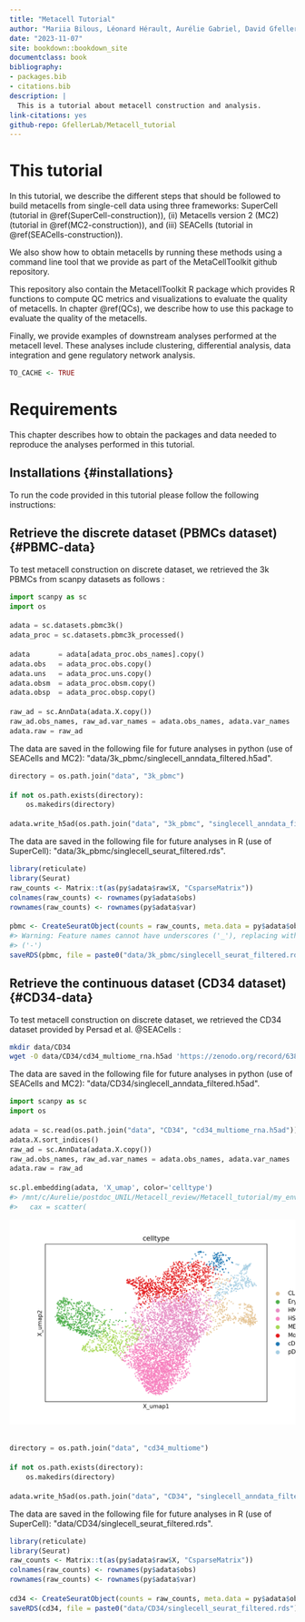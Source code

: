 ```yaml
--- 
title: "Metacell Tutorial"
author: "Mariia Bilous, Léonard Hérault, Aurélie Gabriel, David Gfeller"
date: "2023-11-07"
site: bookdown::bookdown_site
documentclass: book
bibliography:
- packages.bib
- citations.bib
description: |
  This is a tutorial about metacell construction and analysis.
link-citations: yes
github-repo: GfellerLab/Metacell_tutorial
---
```


# This tutorial

In this tutorial, we describe the different steps that should be followed to build metacells from single-cell data using three frameworks:
SuperCell (tutorial in \@ref(SuperCell-construction)), (ii) Metacells version 2 (MC2) (tutorial in \@ref(MC2-construction)), and (iii) SEACells (tutorial in \@ref(SEACells-construction)).

We also show how to obtain metacells by running these methods using a command line tool that we provide as part of the MetaCellToolkit github repository.

This repository also contain the MetacellToolkit R package which provides R functions to compute QC metrics and visualizations to evaluate the quality of metacells.
In chapter \@ref(QCs), we describe how to use this package to evaluate the quality of the metacells.

Finally, we provide examples of downstream analyses performed at the metacell level. These analyses include clustering, differential analysis, data integration and gene regulatory network analysis.




```r
TO_CACHE <- TRUE
```

# Requirements 

This chapter describes how to obtain the packages and data needed to reproduce the analyses performed in this tutorial.

## Installations {#installations}

To run the code provided in this tutorial please follow the following instructions:


<!-- ```{r, eval = FALSE} -->
<!-- install.packages('reticulate') # to run Python -->
<!-- ``` -->

<!-- Then, we need to setup virtual environment -->

<!-- ```{bash, eval = FALSE} -->
<!-- pip install virtualenv -->
<!-- cd <Path_to_Metacell_tutorial> -->
<!-- virtualenv my_env -->
<!-- source my_env/bin/activate -->

<!-- # Installing SEACells, pip install installs old version, that does not work for me, thus install from git -->
<!-- git clone https://github.com/dpeerlab/SEACells.git -->
<!-- cd SEACells -->
<!-- python setup.py install -->
<!-- cd .. -->
<!-- pip install -r SEACells_requirements.txt  -->
<!-- pip install ipywidgets -->
<!-- pip install jupyter -->

<!-- # or pip install git+https://github.com/dpeerlab/SEACells -->

<!-- # Install MC2 -->
<!-- pip install git+https://github.com/tanaylab/metacells -->

<!-- # in project dir -->
<!-- echo 'RETICULATE_PYTHON=my_env/bin/python' > '.Renviron' -->

<!-- # restart RStudio and open 'Metacell_tutorial.Rproj' -->

<!-- ``` -->


<!-- ## Render book  -->

<!-- The function to render book is `bookdown::render_book()`, this will take some time, as it will execute all the chunks in the book, there is an option to cache some chunks, but we have to make sure that cached chunks do not share variables with non-cached chunks (it will raise an error anyway).  -->

<!-- `bookdown::preview_chapter()` renders a chapter. -->

<!-- ```{r, eval = T} -->
<!-- # library('reticulate') # to run Python -->
<!-- # use_python("/home/gabriela/miniconda3/envs/seacells/bin/python3.8") -->

<!-- ``` -->

## Retrieve the discrete dataset (PBMCs dataset) {#PBMC-data}

To test metacell construction on discrete dataset, we retrieved the 3k PBMCs from scanpy datasets as follows :

```python
import scanpy as sc 
import os

adata = sc.datasets.pbmc3k()
adata_proc = sc.datasets.pbmc3k_processed()

adata       = adata[adata_proc.obs_names].copy()
adata.obs   = adata_proc.obs.copy()
adata.uns   = adata_proc.uns.copy()
adata.obsm  = adata_proc.obsm.copy()
adata.obsp  = adata_proc.obsp.copy()

raw_ad = sc.AnnData(adata.X.copy())
raw_ad.obs_names, raw_ad.var_names = adata.obs_names, adata.var_names
adata.raw = raw_ad
```

<!-- We renormalize the data and and identify the most variable features. -->
<!-- ```{python, message = FALSE, cache = TO_CACHE} -->
<!-- # Normalize cells, log transform and compute highly variable genes -->
<!-- sc.pp.normalize_per_cell(adata) -->
<!-- sc.pp.log1p(adata) -->
<!-- sc.pp.highly_variable_genes(adata, n_top_genes=2000) -->
<!-- variable_genes=adata.var_names[adata.var.highly_variable].tolist() -->
<!-- ``` -->

<!-- We run PCA and UMAP to visualize the data. -->
<!-- Here we use 30 components to be consistent with the number of components used in the entire tutorial,  -->
<!-- but feel free to explore other number of principal components to use -->

<!-- ```{python dim-reduction, cache = TO_CACHE, message = FALSE, warning = FALSE} -->
<!-- n_comp    = 30 -->
<!-- sc.tl.pca(adata, n_comps=n_comp, use_highly_variable=True) -->

<!-- # Compute UMAP for visualization -->
<!-- sc.pp.neighbors(adata, n_neighbors=15, n_pcs=30) -->
<!-- sc.tl.umap(adata) -->
<!-- sc.pl.embedding(adata, 'X_umap', color='louvain') -->

<!-- ``` -->
The data are saved in the following file for future analyses in python (use of SEACells and MC2): "data/3k_pbmc/singlecell_anndata_filtered.h5ad".


```python
directory = os.path.join("data", "3k_pbmc")

if not os.path.exists(directory):
    os.makedirs(directory)
    
adata.write_h5ad(os.path.join("data", "3k_pbmc", "singlecell_anndata_filtered.h5ad"))
```

The data are saved in the following file for future analyses in R (use of SuperCell): "data/3k_pbmc/singlecell_seurat_filtered.rds".


```r
library(reticulate)
library(Seurat)
raw_counts <- Matrix::t(as(py$adata$raw$X, "CsparseMatrix"))
colnames(raw_counts) <- rownames(py$adata$obs)
rownames(raw_counts) <- rownames(py$adata$var)

pbmc <- CreateSeuratObject(counts = raw_counts, meta.data = py$adata$obs)
#> Warning: Feature names cannot have underscores ('_'), replacing with dashes
#> ('-')
saveRDS(pbmc, file = paste0("data/3k_pbmc/singlecell_seurat_filtered.rds"))
```

<!-- ```{r, eval = T, collapse = TO_CACHE} -->
<!-- library(reticulate) -->
<!-- library(Seurat) -->
<!-- raw_counts <- Matrix::t(as(py$adata$raw$X, "CsparseMatrix")) -->
<!-- colnames(raw_counts) <- rownames(py$adata$obs) -->
<!-- rownames(raw_counts) <- rownames(py$adata$var) -->

<!-- # norm_counts <- Matrix::t(as(py$adata$X, "CsparseMatrix")) -->
<!-- # colnames(norm_counts) <- rownames(py$adata$obs) -->
<!-- # rownames(norm_counts) <- rownames(py$adata$var) -->

<!-- pbmc <- CreateSeuratObject(counts = raw_counts, meta.data = py$adata$obs) -->
<!-- # pbmc@assays$RNA@data <- norm_counts -->
<!-- # pbmc@misc[["sc.pca"]] <- py$adata$obsm$X_pca -->
<!-- # pbmc@misc[["sc.umap"]] <- py$adata$obsm$X_umap -->
<!-- # pbmc@misc[["variable_genes"]] <- py$variable_genes -->
<!-- saveRDS(pbmc, file = paste0("data/3k_pbmc/singlecell_seurat_filtered.rds")) -->
<!-- ``` -->


<!-- ## 10k PBMC -->
<!-- ```{bash, eval = FALSE, cache = TO_CACHE} -->
<!-- # Creat data folder and download demo data from 10X genomics -->
<!-- mkdir data/10k_pbmc/ -->
<!-- wget http://cf.10xgenomics.com/samples/cell-exp/3.0.0/pbmc_10k_v3/pbmc_10k_v3_filtered_feature_bc_matrix.tar.gz -O data/10k_pbmc/pbmc_10k_v3_filtered_feature_bc_matrix.tar.gz -->
<!-- cd data/10k_pbmc/; tar -xzf pbmc_10k_v3_filtered_feature_bc_matrix.tar.gz -->
<!-- ``` -->

<!-- ```{python, eval = T, collapse = T, cache = TO_CACHE} -->
<!-- import scanpy as sc  -->
<!-- import os -->
<!-- adata = sc.read_10x_mtx(os.path.join("data", "10k_pbmc", "filtered_feature_bc_matrix")) -->
<!-- adata.var_names_make_unique() -->
<!-- adata -->
<!-- adata.X.sort_indices() -->

<!-- # # Filter cells based on min nb of genes and filter genes baased on min nb of cells -->
<!-- # sc.pp.filter_cells(adata, min_genes=200) -->
<!-- # sc.pp.filter_genes(adata, min_cells=3) -->

<!-- # Filter out doublets  -->
<!-- # sc.external.pp.scrublet(adata) #estimates doublets -->
<!-- # adata = adata[adata.obs['predicted_doublet'] == False] #do the actual filtering -->
<!-- # adata -->

<!-- raw_ad = sc.AnnData(adata.X.copy()) -->
<!-- raw_ad.obs_names, raw_ad.var_names = adata.obs_names, adata.var_names -->
<!-- adata.raw = raw_ad -->


<!-- sc.pl.embedding(adata, 'X_umap', color='celltype') -->

<!-- directory = os.path.join("data", "10k_pbmc") -->

<!-- if not os.path.exists(directory): -->
<!--     os.makedirs(directory) -->

<!-- adata.write_h5ad(os.path.join("data", "10k_pbmc", "singlecell_anndata_filtered.h5ad")) -->
<!-- ``` -->

<!-- ```{r pbmc10k, cache = TO_CACHE, message = FALSE, warning = FALSE} -->
<!-- library(SeuratData) -->
<!-- # InstallData("pbmcMultiome") -->
<!-- pbmc.rna <- LoadData("pbmcMultiome", "pbmc.rna") -->
<!-- pbmc.rna <- pbmc.rna[,pbmc.rna$seurat_annotations != "filtered"]  -->
<!-- pbmc.rna@meta.data$seurat_annotations <- plyr::revalue(pbmc.rna@meta.data$seurat_annotations , -->
<!--                                                        c("CD8 TEM_1" = "CD8", -->
<!--                                                          "CD8 TEM_2" = "CD8", -->
<!--                                                          "Intermediate B" = "B", -->
<!--                                                          "Naive B" = "B", -->
<!--                                                          "Memory B" = "B", -->
<!--                                                          "CD4 Naive" = "CD4", "CD4 TCM" = "CD4",  -->
<!--                                                          "CD4 TEM" = "CD4", "Treg" = "CD4", -->
<!--                                                          "CD8 Naive" = "CD8" -->
<!--                                                          )) -->
<!-- # library(Seurat) -->
<!-- # pbmc.rna <- NormalizeData(pbmc.rna, normalization.method = "LogNormalize") -->
<!-- # pbmc.rna <- FindVariableFeatures(pbmc.rna, nfeatures = 2000) -->
<!-- # pbmc.rna <- ScaleData(pbmc.rna) -->
<!-- # pbmc.rna <- RunPCA(pbmc.rna, npcs = 30, verbose = F) -->
<!-- # pbmc.rna <- RunUMAP(pbmc.rna, reduction = "pca", dims = c(1:30), n.neighbors = 15, verbose = F) -->
<!-- # UMAPPlot(pbmc.rna, group.by = "seurat_annotations") -->

<!-- saveRDS(pbmc.rna, file = paste0("data/10k_pbmc/singlecell_seurat_filtered.rds")) -->


<!-- # create single-cell anndata to compute separation using the python function -->
<!-- pbmc.rna.ad <- anndata::AnnData( -->
<!--   X = Matrix::t(Seurat::GetAssayData(pbmc.rna, slot = "counts")), -->
<!--   obs = pbmc.rna@meta.data  -->
<!-- ) -->

<!-- anndata::write_h5ad(anndata = pbmc.rna.ad, filename = "data/10k_pbmc/singlecell_anndata_filtered.h5ad") -->
<!-- rm(pbmc.rna, pbmc.rna.ad) -->
<!-- ``` -->



## Retrieve the continuous dataset (CD34 dataset) {#CD34-data}

To test metacell construction on discrete dataset, we retrieved the CD34 dataset provided by Persad et al. @SEACells :

```bash
mkdir data/CD34
wget -O data/CD34/cd34_multiome_rna.h5ad 'https://zenodo.org/record/6383269/files/cd34_multiome_rna.h5ad?download=1' 
```

The data are saved in the following file for future analyses in python (use of SEACells and MC2): "data/CD34/singlecell_anndata_filtered.h5ad".

```python
import scanpy as sc 
import os

adata = sc.read(os.path.join("data", "CD34", "cd34_multiome_rna.h5ad"))
adata.X.sort_indices()
raw_ad = sc.AnnData(adata.X.copy())
raw_ad.obs_names, raw_ad.var_names = adata.obs_names, adata.var_names
adata.raw = raw_ad

sc.pl.embedding(adata, 'X_umap', color='celltype')
#> /mnt/c/Aurelie/postdoc_UNIL/Metacell_review/Metacell_tutorial/my_env/lib/python3.8/site-packages/scanpy/plotting/_tools/scatterplots.py:392: UserWarning: No data for colormapping provided via 'c'. Parameters 'cmap' will be ignored
#>   cax = scatter(
```

<img src="index_files/figure-html/unnamed-chunk-7-1.png" width="672" />

```python

directory = os.path.join("data", "cd34_multiome")

if not os.path.exists(directory):
    os.makedirs(directory)
    
adata.write_h5ad(os.path.join("data", "CD34", "singlecell_anndata_filtered.h5ad"))
```

The data are saved in the following file for future analyses in R (use of SuperCell): "data/CD34/singlecell_seurat_filtered.rds".


```r
library(reticulate)
library(Seurat)
raw_counts <- Matrix::t(as(py$adata$raw$X, "CsparseMatrix"))
colnames(raw_counts) <- rownames(py$adata$obs)
rownames(raw_counts) <- rownames(py$adata$var)

cd34 <- CreateSeuratObject(counts = raw_counts, meta.data = py$adata$obs)
saveRDS(cd34, file = paste0("data/CD34/singlecell_seurat_filtered.rds"))
```

